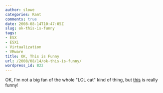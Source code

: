 ```yaml
---
author: slowe
categories: Rant
comments: true
date: 2008-08-14T10:47:05Z
slug: ok-this-is-funny
tags:
- ESX
- ESXi
- Virtualization
- VMware
title: OK, This is Funny
url: /2008/08/14/ok-this-is-funny/
wordpress_id: 822
---
```


OK, I'm not a big fan of the whole "LOL cat" kind of thing, but [this](http://vmprofessional.com/2008/08/esx-lolcat.html) is really funny!
